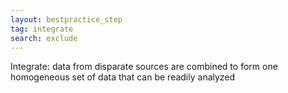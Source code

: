 ```yaml
---
layout: bestpractice_step
tag: integrate
search: exclude
---
```


Integrate: data from disparate sources are combined to form one homogeneous set of data that can be readily analyzed
